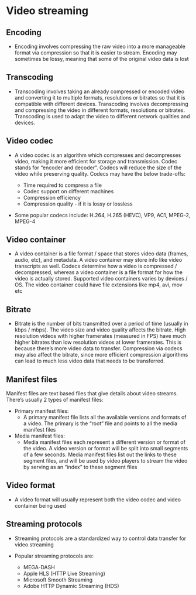 # Video streaming

## Encoding

- Encoding involves compressing the raw video into a more manageable format via compression so that it is easier to stream. Encoding may sometimes be lossy, meaning that some of the original video data is lost

## Transcoding
  
- Transcoding involves taking an already compressed or encoded video and converting it to		multiple formats, resolutions or bitrates so that it is compatible with different devices.			Transcoding involves decompressing and compressing the video in different formats,			resolutions or bitrates. Transcoding is used to adapt the video to different network qualities		and devices.

## Video codec

- A video codec is an algorithm which compresses and decompresses video, making it more efficient for storage and transmission. Codec stands for “encoder and decoder”. Codecs will reduce the size of the video while preserving quality. Codecs may have the below trade-offs:
  - Time required to compress a file
  - Codec support on different machines
  - Compression efficiency
  - Compression quality - if it is lossy or lossless

- Some popular codecs include: H.264, H.265 (HEVC), VP9, AC1, MPEG-2, MPEG-4

## Video container

- A video container is a file format / space that stores video data (frames, audio, etc), and metadata. A video container may store info like video transcripts as well. Codecs determine how a video is compressed / decompressed, whereas a video container is a file format for how the video is actually stored. Supported video containers varies by devices / OS. The video container could have file extensions like mp4, avi, mov etc

## Bitrate
  
- Bitrate is the number of bits transmitted over a period of time (usually in kbps / mbps). The video size and video quality affects the bitrate. High resolution videos with higher framerates (measured in FPS) have much higher bitrates than low resolution videos at lower framerates. This is because there’s more video data to transfer. Compression via codecs may also affect the bitrate, since more efficient compression algorithms can lead to much less video data that needs to be transferred.

## Manifest files

Manifest files are text based files that give details about video streams. There’s usually 2 types of manifest files:

- Primary manifest files:
  - A primary manifest file lists all the available versions and formats of a video. The primary is the “root” file and points to all the media manifest files
- Media manifest files:
  - Media manifest files each represent a different version or format of the video. A video version or format will be split into small segments of a few seconds. Media manifest files list out the links to these segment files, and will be used by video players to stream the video by serving as an “index” to these segment files

## Video format
  
- A video format will usually represent both the video codec and video container being used

## Streaming protocols

- Streaming protocols are a standardized way to control data transfer for video streaming

- Popular streaming protocols are:
  - MEGA-DASH
  - Apple HLS (HTTP Live Streaming)
  - Microsoft Smooth Streaming
  - Adobe HTTP Dynamic Streaming (HDS)

